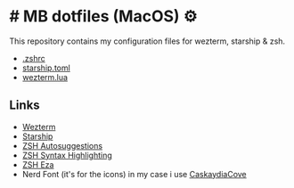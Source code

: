 # # MB dotfiles (MacOS) ⚙️

This repository contains my configuration files for wezterm, starship & zsh.

- [.zshrc](https://github.com/matiasbacelar98/mb-dotfiles-macos/blob/main/.zsh/.zshrc)
- [starship.toml](https://github.com/matiasbacelar98/mb-dotfiles-macos/blob/main/.config/starship.toml)
- [wezterm.lua](https://github.com/matiasbacelar98/mb-dotfiles-macos/blob/main/.config/wezterm/wezterm.lua)

## Links

- [Wezterm](https://wezterm.org/)
- [Starship](https://starship.rs/)
- [ZSH Autosuggestions](https://github.com/zsh-users/zsh-autosuggestions)
- [ZSH Syntax Highlighting](https://github.com/zsh-users/zsh-syntax-highlighting)
- [ZSH Eza](https://github.com/z-shell/zsh-eza)
- Nerd Font (it's for the icons) in my case i use [CaskaydiaCove](https://www.programmingfonts.org/#cascadia-code)
